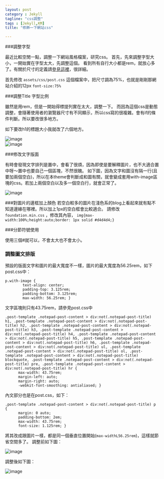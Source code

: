 ```yaml
---
layout: post
category : Jekyll 
tagline: "css調整"
tags : [Jekyll,KM]
title: "修飾一下網站css"

---
```


###調整字型

最近比較空閒一點，調整一下網站風格檔案，研究css。
首先，先來調整字型大小，一開始實在字型太大，先調整這個。
看到所有自行大小都是rem，就放心多了。有關於尺寸的定義請[參見這裡](http://jas9.blogspot.tw/2011/09/pxemrem.html)，很詳細。

首先修改 `assets/css/post.css` 這個檔案中，把尺寸調為75%，也就是剛剛那網站介紹的12px `font-size:75%`

###調整Title 字型比例

雖然是用rem，但是一開始得標提列實在太大，調整一下。
而因為這個css是動態調整，會隨著使用者的瀏覽器尺寸有不同顯示，所以css寫的很複雜。會有if的條件判斷。所以要改很多地方。  

如下要改h1的標題大小我就改了六個地方。  

![image](https://farm6.staticflickr.com/5614/15361570717_dc2ae562ab_o.png)  
![image](https://farm4.staticflickr.com/3948/15547576695_b08945fde1_o.png)


###修改文字版面

有時會發現文字排列是置中，會看了很煩，因為即使是要解釋圖片，也不大適合置中呀～置中也要自己一個區塊，不然很醜。
如下圖，因為文字和圖沒有隔一行(且要加兩個空白)，所以在本theme會判斷成和圖有關，就會變成套用with-image區塊的css。若加上兩個空白以及多一個空白行，就會正常了。

![image](https://farm6.staticflickr.com/5606/15547586345_31b73f43e9_o.png)

###對圖片的邊框加上顏色
若空白較多的圖片在淺色系的blog上看起來就有點不知道邊緣在哪裡。所以加上1px的空白框會比較適合。
請修改`foundation.min.css` ，修改其內容， `img{max-width:100%;height:auto;border: 1px solid #d4d4d4;}`

###分節符號使用

使用三個#就可以，不會太大也不會太小。

### 調整圖文排版
預設的版面文字和圖片的最大寬度不一樣，圖片的最大寬度為56.25rem，如下post.css中：

```
p.with-image {
        text-align: center;
        padding-top: 3.125rem;
        padding-bottom: 3.125rem;
        max-width: 56.25rem; }
```

文字區塊則只有43.75rem，請參見post.css中  

```
.post-template .notepad-post-content > div:not(.notepad-post-title) h1, .post-template .notepad-post-content > div:not(.notepad-post-title) h2, .post-template .notepad-post-content > div:not(.notepad-post-title) h3, .post-template .notepad-post-content > div:not(.notepad-post-title) h4, .post-template .notepad-post-content > div:not(.notepad-post-title) h5, .post-template .notepad-post-content > div:not(.notepad-post-title) h6, .post-template .notepad-post-content > div:not(.notepad-post-title) ul, .post-template .notepad-post-content > div:not(.notepad-post-title) ol, .post-template .notepad-post-content > div:not(.notepad-post-title) blockquote, .post-template .notepad-post-content > div:not(.notepad-post-title) pre, .post-template .notepad-post-content > div:not(.notepad-post-title) hr {
      max-width: 43.75rem;
      margin-left: auto;
      margin-right: auto;
      -webkit-font-smoothing: antialiased; }
```

內文部分也是在post.css，如下：  
```
.post-template .notepad-post-content > div:not(.notepad-post-title) p {
      margin: 0 auto;
      padding-bottom: 2em;
      max-width: 43.75rem;
      font-size: 1.125rem; }
```

將其改成跟圖片一樣，都是同一個垂直位置開始(`max-widthL56.25rem`)，這樣就節省空間多了。
調整前如下圖：  

![image](https://farm4.staticflickr.com/3946/15361167739_b51b2572c1_o.png)

調整後如下圖：   

![image](https://farm4.staticflickr.com/3943/15524089696_a2a94976fb_o.png)